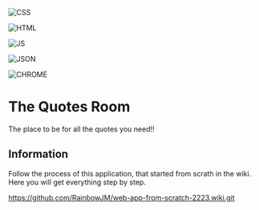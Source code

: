 ![CSS](https://img.shields.io/badge/CSS3-1572B6?style=for-the-badge&logo=css3&logoColor=white)

![HTML](https://img.shields.io/badge/HTML5-E34F26?style=for-the-badge&logo=html5&logoColor=white)

![JS](https://img.shields.io/badge/JavaScript-323330?style=for-the-badge&logo=javascript&logoColor=F7DF1E)

![JSON](https://img.shields.io/badge/json-5E5C5C?style=for-the-badge&logo=json&logoColor=white)

![CHROME](https://img.shields.io/badge/Google_chrome-4285F4?style=for-the-badge&logo=Google-chrome&logoColor=white)

# The Quotes Room

The place to be for all the quotes you need!!

## Information

Follow the process of this application, that started from scrath in the wiki. Here you will get everything step by step.

https://github.com/RainbowJM/web-app-from-scratch-2223.wiki.git
